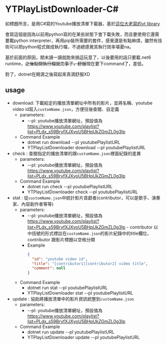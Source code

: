 # YTPlayListDownloader-C#

如標題所言，是用C#寫的Youtube播放清單下載器，基於[這位大老寫的yt library](https://github.com/Tyrrrz/YoutubeExplode)

會寫這個是因為以前用python寫的在某些狀態下會下載失敗，而且要使用它還需要載python interpreter，再用pip裝所需要的套件，感覺還是有點麻煩，雖然有技術可以把python程式做成執行檔，不過總感覺其執行效率堪憂na。

基於前面的原因，期末讀一讀就跑來搞這玩意了，以後要用的話只要載.net6 runtime，~~之後點開執行檔就完事了，舒服~~現在要下command了，差低。

對了，dotnet在開源之後寫起來真滴舒服XD

## usage
- download: 下載給定的播放清單網址中所有的影片，並將名稱、youtube video id寫入`customName.json`，方便往後查閱、自定義
  - parameters:  	
    - --pl: youtube播放清單網址，預設值為 https://www.youtube.com/playlist?list=PLdx_s59BrvfXJXyoU5BHpUkZGmZL0g3Ip
  - Command Example
    - dotnet run download --pl youtubePlaylistURL
    - YTPlayListDownloader download --pl youtubePlaylistURL
- check : 查閱指定的播放清單的跟`customName.json`裡面紀錄的差異
  - parameters:  	
    - --pl: youtube播放清單網址，預設值為 https://www.youtube.com/playlist?list=PLdx_s59BrvfXJXyoU5BHpUkZGmZL0g3Ip
  - Command Example
  	- dotnet run check --pl youtubePlaylistURL
   	- YTPlayListDownloader check --pl youtubePlaylistURL 
- stat : 從`customName.json`中統計影片貢獻者(contributor，可以是歌手、演奏家、內容創作者等等)
     - parameters:
        - --pl: youtube播放清單網址，預設值為 https://www.youtube.com/playlist?list=PLdx_s59BrvfXJXyoU5BHpUkZGmZL0g3Ip
      - contributor 以中括號的形式標註在`customName.json`的影片紀錄中的title欄位，contributor 跟影片標題以空格分開
        - Example
          ```json
          {
            "id": "youtube video id",
            "title": "[contributor1][contributor2] video title",
            "comment": null
          }
          ```
     - Command Example
        - dotnet run stat --pl youtubePlaylistURL
        -  YTPlayListDownloader stat --pl youtubePlaylistURL
- update : 協助將播放清單中的影片資訊統整到`customName.json`
    - parameters:  	
      - --pl: youtube播放清單網址，預設值為 https://www.youtube.com/playlist?list=PLdx_s59BrvfXJXyoU5BHpUkZGmZL0g3Ip
   - Command Example
      - dotnet run update --pl youtubePlaylistURL
      -  YTPlayListDownloader update --pl youtubePlaylistURL

